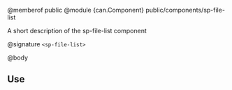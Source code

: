 @memberof public
@module {can.Component} public/components/sp-file-list <sp-file-list>

A short description of the sp-file-list component

@signature `<sp-file-list>`

@body

## Use

